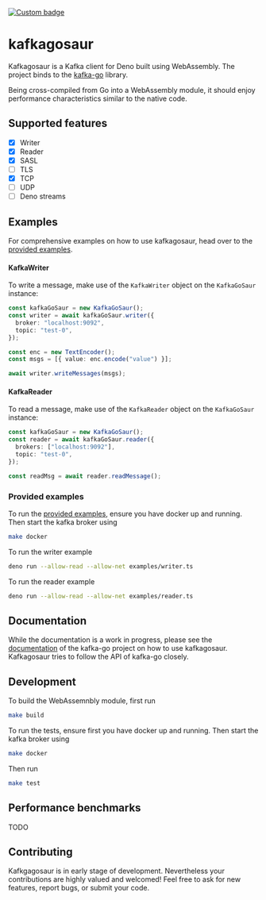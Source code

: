 [![Custom badge](https://img.shields.io/endpoint?url=https%3A%2F%2Fdeno-visualizer.danopia.net%2Fshields%2Flatest-version%2Fx%2Fkafkagosaur%2Fmod.ts)](https://deno.land/x/kafkagosaur)

# kafkagosaur

Kafkagosaur is a Kafka client for Deno built using WebAssembly. The project
binds to the [kafka-go](https://github.com/segmentio/kafka-go) library.

Being cross-compiled from Go into a WebAssembly module, it should enjoy
performance characteristics similar to the native code.

## Supported features

- [x] Writer
- [x] Reader
- [x] SASL
- [ ] TLS
- [x] TCP
- [ ] UDP
- [ ] Deno streams

## Examples

For comprehensive examples on how to use kafkagosaur, head over to the
[provided examples](#provided-examples).

#### KafkaWriter

To write a message, make use of the `KafkaWriter` object on the `KafkaGoSaur`
instance:

```typescript
const kafkaGoSaur = new KafkaGoSaur();
const writer = await kafkaGoSaur.writer({
  broker: "localhost:9092",
  topic: "test-0",
});

const enc = new TextEncoder();
const msgs = [{ value: enc.encode("value") }];

await writer.writeMessages(msgs);
```

#### KafkaReader

To read a message, make use of the `KafkaReader` object on the `KafkaGoSaur`
instance:

```typescript
const kafkaGoSaur = new KafkaGoSaur();
const reader = await kafkaGoSaur.reader({
  brokers: ["localhost:9092"],
  topic: "test-0",
});

const readMsg = await reader.readMessage();
```

### Provided examples

To run the [provided examples](examples), ensure you have docker up and running.
Then start the kafka broker using

```bash
make docker
```

To run the writer example

```bash
deno run --allow-read --allow-net examples/writer.ts
```

To run the reader example

```bash
deno run --allow-read --allow-net examples/reader.ts
```

## Documentation

While the documentation is a work in progress, please see the
[documentation](https://github.com/segmentio/kafka-go/blob/main/README.md) of
the kafka-go project on how to use kafkagosaur. Kafkagosaur tries to follow the
API of kafka-go closely.

## Development

To build the WebAssemnbly module, first run

```bash
make build
```

To run the tests, ensure first you have docker up and running. Then start the
kafka broker using

```bash
make docker
```

Then run

```bash
make test
```

## Performance benchmarks

TODO

## Contributing

Kafkgagosaur is in early stage of development. Nevertheless your contributions
are highly valued and welcomed! Feel free to ask for new features, report bugs,
or submit your code.
